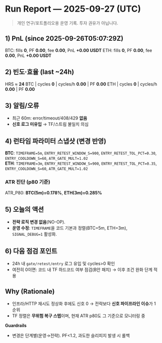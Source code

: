 # Run Report — 2025-09-27 (UTC)

> 개인 연구/포트폴리오용 운영 기록. 투자 권유가 아닙니다.

## 1) PnL (since 2025-09-26T05:07:29Z)
BTC: fills **0**, PF **0.00**, fee **0.00**, PnL **+0.00 USDT**
ETH: fills **0**, PF **0.00**, fee **0.00**, PnL **+0.00 USDT**

## 2) 빈도·효율 (last ~24h)
HRS ≈ **24**
BTC | cycles **0** | cycles/h **0.00** | PF **0.00**
ETH | cycles **0** | cycles/h **0.00** | PF **0.00**

## 3) 알림/오류
- 최근 60m: error/timeout/408/429 **없음**
- **신호 로그 미유입** → TF/스트림 불일치 의심

## 4) 런타임 파라미터 스냅샷 (변경 반영)
**BTC**: `TIMEFRAME=5m`, `ENTRY_RETEST_WINDOW_S=900`, `ENTRY_RETEST_TOL_PCT=0.30`, `ENTRY_COOLDOWN_S=60`, `ATR_GATE_MULT=1.02`  
**ETH**: `TIMEFRAME=3m`, `ENTRY_RETEST_WINDOW_S=900`, `ENTRY_RETEST_TOL_PCT=0.35`, `ENTRY_COOLDOWN_S=60`, `ATR_GATE_MULT=1.02`

### ATR 진단 (p80 기준)
ATR_P80: **BTC(5m)=0.178%**, **ETH(3m)=0.285%**

## 5) 오늘의 액션
- **전략 로직 변경 없음**(NO-OP).
- **운영 수정**: `TIMEFRAME`을 코드 기본과 정렬(BTC=5m, ETH=3m), `SIGNAL_DEBUG=1` 활성화.

## 6) 다음 점검 포인트
- 24h 내 `gate/retest/entry` 로그 유입 및 cycles>0 확인
- 여전히 0이면: 코드 내 TF 하드코드 여부 점검(B안 패치) → 이후 조건 완화 단계 적용

## Why (Rationale)
- 인프라/HTTP 재시도 정상화 후에도 신호 0 → 전략보다 **신호 파이프라인 이슈**가 1순위
- TF 정렬은 **무위험 복구 스텝**이며, 현재 ATR p80도 그 기준으로 모니터링 중

**Guardrails**
- 변경은 단계별(운영→전략). PF<1.2, 과도한 슬리피지 발생 시 롤백
